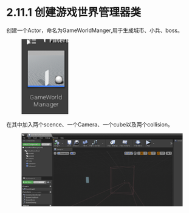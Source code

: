 # 2.11.1 创建游戏世界管理器类

创建一个Actor，命名为GameWorldManger,用于生成城市、小兵、boss。

<figure><img src="../../../.gitbook/assets/image (155).png" alt=""><figcaption></figcaption></figure>

在其中加入两个scence、一个Camera、一个cube以及两个collision。

<figure><img src="../../../.gitbook/assets/image (93).png" alt=""><figcaption></figcaption></figure>
